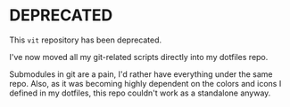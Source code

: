 # DEPRECATED

This `vit` repository has been deprecated.

I've now moved all my git-related scripts directly into my dotfiles repo.

Submodules in git are a pain, I'd rather have everything under the same repo.
Also, as it was becoming highly dependent on the colors and icons I defined in
my dotfiles, this repo couldn't work as a standalone anyway.


